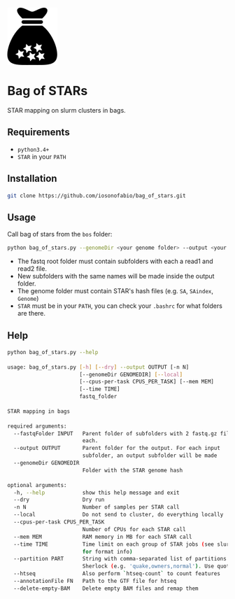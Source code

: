 ![Logo](logo.png)
# Bag of STARs
STAR mapping on slurm clusters in bags.

## Requirements
- `python3.4+`
- `STAR` in your `PATH`

## Installation
```bash
git clone https://github.com/iosonofabio/bag_of_stars.git
```

## Usage
Call bag of stars from the `bos` folder:
```bash
python bag_of_stars.py --genomeDir <your genome folder> --output <your output folder> --fastqFolder <your fastq root folder>
```
- The fastq root folder must contain subfolders with each a read1 and read2 file.
- New subfolders with the same names will be made inside the output folder.
- The genome folder must contain STAR's hash files (e.g. `SA`, `SAindex`, `Genome`)
- `STAR` must be in your `PATH`, you can check your `.bashrc` for what folders are there.

## Help
```bash
python bag_of_stars.py --help

usage: bag_of_stars.py [-h] [--dry] --output OUTPUT [-n N]
                       [--genomeDir GENOMEDIR] [--local]
                       [--cpus-per-task CPUS_PER_TASK] [--mem MEM]
                       [--time TIME]
                       fastq_folder

STAR mapping in bags

required arguments:
  --fastqFolder INPUT   Parent folder of subfolders with 2 fastq.gz files in
                        each.
  --output OUTPUT       Parent folder for the output. For each input
                        subfolder, an output subfolder will be made
  --genomeDir GENOMEDIR
                        Folder with the STAR genome hash

optional arguments:
  -h, --help            show this help message and exit
  --dry                 Dry run
  -n N                  Number of samples per STAR call
  --local               Do not send to cluster, do everything locally
  --cpus-per-task CPUS_PER_TASK
                        Number of CPUs for each STAR call
  --mem MEM             RAM memory in MB for each STAR call
  --time TIME           Time limit on each group of STAR jobs (see slurm docs
                        for format info)
  --partition PART      String with comma-separated list of partitions on
                        Sherlock (e.g. 'quake,owners,normal'). Use quotes
  --htseq               Also perform `htseq-count` to count features
  --annotationFile FN   Path to the GTF file for htseq
  --delete-empty-BAM    Delete empty BAM files and remap them
```
